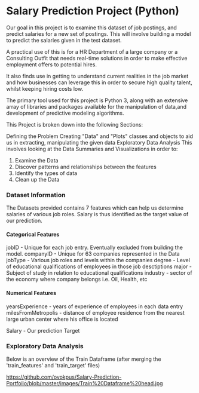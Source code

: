 # Salary Prediction Project (Python)

Our goal in this project is to examine this dataset of job postings, and predict salaries for a new set of postings. This will involve building a model to predict the salaries given in the test dataset.

A practical use of this is for a HR Department of a large company or a Consulting Outfit that needs real-time solutions in order to make effective employment offers to potential hires.

It also finds use in getting to understand current realities in the job market and how businesses can leverage this in order to secure high quality talent, whilst keeping hiring costs low.

The primary tool used for this project is Python 3, along with an extensive array of libraries and packages available for the manipulation of data,and development of predictive modeling algorithms.

This Project is broken down into the following Sections:

Defining the Problem
Creating "Data" and "Plots" classes and objects to aid us in extracting, manipulating the given data
Exploratory Data Analysis
This involves looking at the Data Summaries and Visualizations in order to:

1. Examine the Data
2. Discover patterns and relationships between the features
3. Identify the types of data
4. Clean up the Data

### Dataset Information

The Datasets provided contains 7 features which can help us determine salaries of various job roles. Salary is thus identified as the target value of our prediction.

#### Categorical Features
jobID - Unique for each job entry. Eventually excluded from building the model.
companyID - Unique for 63 companies represented in the Data
jobType - Various job roles and levels within the companies
degree - Level of educational qualifications of employees in those job desctiptions
major - Subject of study in relation to educational qualifications
industry - sector of the economy where company belongs i.e. Oil, Health, etc

#### Numerical Features
yearsExperience - years of experience of employees in each data entry
milesFromMetropolis - distance of employee residence from the nearest large urban center where his office is located

Salary - Our prediction Target 

### Exploratory Data Analysis

Below is an overview of the Train Dataframe (after merging the 'train_features' and 'train_target' files)

https://github.com/ovokpus/Salary-Prediction-Portfolio/blob/master/images/Train%20Dataframe%20head.jpg
